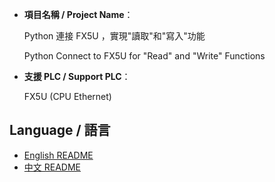 - **項目名稱 / Project Name**：
    
    Python 連接 FX5U ，實現"讀取"和"寫入"功能<br>
    
    Python Connect to FX5U for "Read" and "Write" Functions<br>

- **支援 PLC / Support PLC**：
    
    FX5U (CPU Ethernet)

## Language / 語言

- [English README](docs/English_README.md)
- [中文 README](docs/Chinese_README.md)
